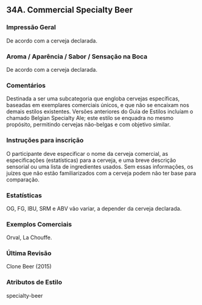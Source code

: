 ## 34A. Commercial Specialty Beer

### Impressão Geral

De acordo com a cerveja declarada.

### Aroma / Aparência / Sabor / Sensação na Boca

De acordo com a cerveja declarada.

### Comentários

Destinada a ser uma subcategoria que engloba cervejas específicas, baseadas em exemplares comerciais únicos, e que não se encaixam nos demais estilos existentes. Versões anteriores do Guia de Estilos incluíam o chamado Belgian Specialty Ale; este estilo se enquadra no mesmo propósito, permitindo cervejas não-belgas e com objetivo similar.

### Instruções para inscrição

O participante deve especificar o nome da cerveja comercial, as especificações (estatísticas) para a cerveja, e uma breve descrição sensorial ou uma lista de ingredientes usados. Sem essas informações, os juízes que não estão familiarizados com a cerveja podem não ter base para comparação.

### Estatísticas

OG, FG, IBU, SRM e ABV vão variar, a depender da cerveja declarada.

### Exemplos Comerciais

Orval, La Chouffe.

### Última Revisão

Clone Beer (2015)

### Atributos de Estilo

specialty-beer
